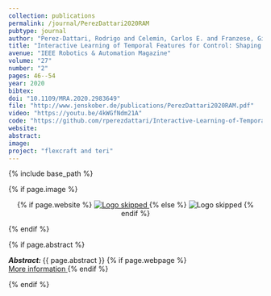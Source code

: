 ```yaml
---
collection: publications
permalink: /journal/PerezDattari2020RAM
pubtype: journal
author: "Perez-Dattari, Rodrigo and Celemin, Carlos E. and Franzese, Giovanni and Ruiz-del-Solar, Javier and Kober, Jens"
title: "Interactive Learning of Temporal Features for Control: Shaping Policies and State Representations From Human Feedback"
avenue: "IEEE Robotics & Automation Magazine"
volume: "27"
number: "2"
pages: 46--54
year: 2020
bibtex: 
doi: "10.1109/MRA.2020.2983649"
file: "http://www.jenskober.de/publications/PerezDattari2020RAM.pdf"
video: "https://youtu.be/4kWGfNdm21A"
code: "https://github.com/rperezdattari/Interactive-Learning-of-Temporal-Features-for-Control"
website: 
abstract: 
image: 
project: "flexcraft and teri"
---
```

{% include base_path %}

{% if page.image %}
<p align="center">
{% if page.website %}
<a href="{{ page.website }}"> <img src="{{  page.image }}" alt="Logo skipped" style="max-height:200px"/> </a>
{% else %}
<img src="{{  page.image }}" alt="Logo skipped" />
{% endif %}
</p>
{% endif %}

{% if page.abstract %}
<p> <strong> <em> Abstract: </em> </strong> {{ page.abstract }}
    {% if page.webpage %}
        <a href="{{ page.website}}"> <br> More information </a>
    {% endif %}
</p>
{% endif %}

